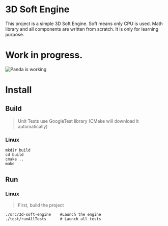 # 3D Soft Engine


This project is a simple 3D Soft Engine.
Soft means only CPU is used.
Math library and all components are written from scratch.
It is only for learning purpose.

# Work in progress.
![Panda is working](https://c1.staticflickr.com/9/8429/7655007832_5e0f5ca300_z.jpg)



# Install
## Build
> Unit Tests use GoogleTest library (CMake will download it automatically)

### Linux
```
mkdir build
cd build
cmake ..
make
```

## Run
### Linux
> First, build the project

```
./src/3d-soft-engine    #Launch the engine
./test/runAllTests      # Launch all tests
```
